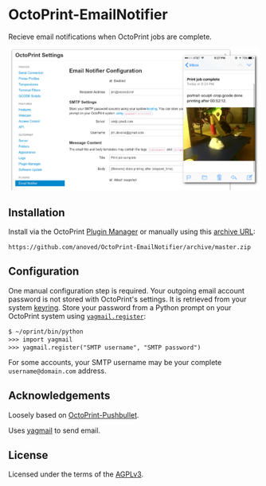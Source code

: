 # OctoPrint-EmailNotifier

Recieve email notifications when OctoPrint jobs are complete.

![Settings tab and email screenshot](extras/emailnotifier.png)

## Installation

Install via the OctoPrint [Plugin Manager](https://github.com/foosel/OctoPrint/wiki/Plugin:-Plugin-Manager) or manually using this [archive URL](https://github.com/anoved/OctoPrint-EmailNotifier/archive/master.zip):

	https://github.com/anoved/OctoPrint-EmailNotifier/archive/master.zip

## Configuration

One manual configuration step is required. Your outgoing email account password is not stored with OctoPrint's settings. It is retrieved from your system [keyring](https://pypi.python.org/pypi/keyring#what-is-python-keyring-lib). Store your password from a Python prompt on your OctoPrint system using [`yagmail.register`](https://github.com/kootenpv/yagmail#username-and-password): 

	$ ~/oprint/bin/python
	>>> import yagmail
	>>> yagmail.register("SMTP username", "SMTP password")

For some accounts, your SMTP username may be your complete `username@domain.com` address.

## Acknowledgements

Loosely based on [OctoPrint-Pushbullet](https://github.com/OctoPrint/OctoPrint-Pushbullet). 

Uses [yagmail](https://github.com/kootenpv/yagmail) to send email.

## License

Licensed under the terms of the [AGPLv3](http://opensource.org/licenses/AGPL-3.0).
